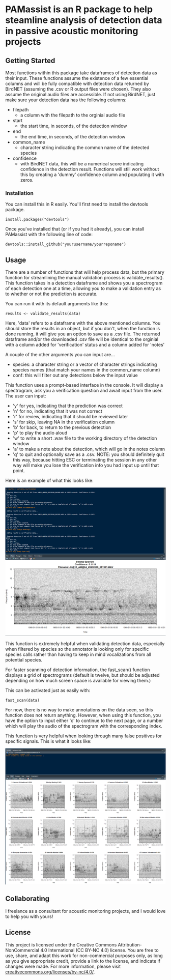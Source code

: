 # PAMassist is an R package to help steamline analysis of detection data in passive acoustic monitoring projects



## Getting Started
Most functions within this package take dataframes of detection data as their input. These functions assume the existence of a few essential columns and will be fully compatible with detection data returned by BirdNET (assuming the .csv or R output files were chosen). They also assume the original audio files are accessible. If not using BirdNET, just make sure your detection data has the following columns:

* filepath
    * a column with the filepath to the orginial audio file
* start
    * the start time, in seconds, of the detection window
* end
    * the end time, in seconds, of the detection window
* common_name
    * character string indicating the common name of the detected species 
* confidence
    * with BirdNET data, this will be a numerical score indicating confidence in the detection result. Functions will still work without this by creating a 'dummy' confidence column and populating it with zeros.
### Installation
You can install this in R easily. You'll first need to install the devtools package.

```
install.packages("devtools")
```
Once you've installed that (or if you had it already), you can install PAMassist with the following line of code:

```
devtools::install_github("yourusername/yourreponame")
```
## Usage

There are a number of functions that will help process data, but the primary function for streamlining the manual validation process is validate_results(). This function takes in a detection dataframe and shows you a spectrogram of each detection one at a time, allowing you to make a validation entry as to whether or not the prediction is accurate.

You can run it with its default arguments like this:
```
results <- validate_results(data)
```
Here, 'data' refers to a dataframe with the above mentioned columns. You should store the results in an object, but if you don't, when the function is done running, it will give you an option to save as a .csv file. The returned dataframe and/or the downloaded .csv file will be identical to the orginial with a column added for 'verification' status and a column added for 'notes'

A couple of the other arguments you can input are...
* species: a character string or a vector of character strings indicating species names (that match your names in the common_name column)
* conf: this will filter out any detections below the input value

This function uses a prompt-based interface in the console. It will display a spectrogram, ask you a verification question and await input from the user. The user can input:

- 'y' for yes, indicating that the prediction was correct
- 'n' for no, indicating that it was not correct
- 'r' for review, indicating that it should be reviewed later
- 's' for skip, leaving NA in the verification column
- 'b' for back, to return to the previous detection
- 'p' to play the audio aloud
- 'w' to write a short .wav file to the working directory of the detection window
- 'a' to make a note about the detection, which will go in the notes column
- 'q' to quit and optionally save as a .csv. NOTE: you should definitely quit this way, because hitting ESC or terminating the session in any other way will make you lose the verification info you had input up until that point.

Here is an example of what this looks like:

![Example Image](images/example_image2.png)

This function is extremely helpful when validating detection data, especially when filtered by species so the annotator is looking only for specific species calls rather than having to keep in mind vocalizations from all potential species.

For faster scanning of detection information, the fast_scan() function displays a grid of spectrograms (default is twelve, but should be adjusted depending on how much screen space is available for viewing them.)

This can be activated just as easily with:
```
fast_scan(data)
```
For now, there is no way to make annotations on the data seen, so this function does not return anything. However, when using this function, you have the option to input either 'c' to continue to the next page, or a number which will play the audio of the spectrogram with the corresponding index.

This function is very helpful when looking through many false positives for specific signals. This is what it looks like:

![Example Image](images/fast_scan_example.png)

## Collaborating

I freelance as a consultant for acoustic monitoring projects, and I would love to help you with yours!
## License

This project is licensed under the Creative Commons Attribution-NonCommercial 4.0 International (CC BY-NC 4.0) license. You are free to use, share, and adapt this work for non-commercial purposes only, as long as you give appropriate credit, provide a link to the license, and indicate if changes were made. For more information, please visit [creativecommons.org/licenses/by-nc/4.0/](https://creativecommons.org/licenses/by-nc/4.0/).

